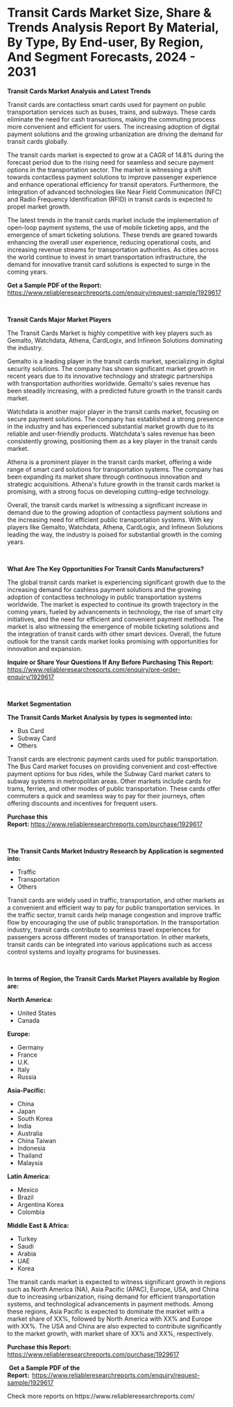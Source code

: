<p><h1>Transit Cards Market Size, Share & Trends Analysis Report By Material, By Type, By End-user, By Region, And Segment Forecasts, 2024 - 2031</h1></p><p><strong>Transit Cards Market Analysis and Latest Trends</strong></p>
<p><p>Transit cards are contactless smart cards used for payment on public transportation services such as buses, trains, and subways. These cards eliminate the need for cash transactions, making the commuting process more convenient and efficient for users. The increasing adoption of digital payment solutions and the growing urbanization are driving the demand for transit cards globally.</p><p>The transit cards market is expected to grow at a CAGR of 14.8% during the forecast period due to the rising need for seamless and secure payment options in the transportation sector. The market is witnessing a shift towards contactless payment solutions to improve passenger experience and enhance operational efficiency for transit operators. Furthermore, the integration of advanced technologies like Near Field Communication (NFC) and Radio Frequency Identification (RFID) in transit cards is expected to propel market growth.</p><p>The latest trends in the transit cards market include the implementation of open-loop payment systems, the use of mobile ticketing apps, and the emergence of smart ticketing solutions. These trends are geared towards enhancing the overall user experience, reducing operational costs, and increasing revenue streams for transportation authorities. As cities across the world continue to invest in smart transportation infrastructure, the demand for innovative transit card solutions is expected to surge in the coming years.</p></p>
<p><strong>Get a Sample PDF of the Report:&nbsp;</strong> <a href="https://www.reliableresearchreports.com/enquiry/request-sample/1929617">https://www.reliableresearchreports.com/enquiry/request-sample/1929617</a></p>
<p>&nbsp;</p>
<p><strong>Transit Cards Major Market Players</strong></p>
<p><p>The Transit Cards Market is highly competitive with key players such as Gemalto, Watchdata, Athena, CardLogix, and Infineon Solutions dominating the industry. </p><p>Gemalto is a leading player in the transit cards market, specializing in digital security solutions. The company has shown significant market growth in recent years due to its innovative technology and strategic partnerships with transportation authorities worldwide. Gemalto's sales revenue has been steadily increasing, with a predicted future growth in the transit cards market.</p><p>Watchdata is another major player in the transit cards market, focusing on secure payment solutions. The company has established a strong presence in the industry and has experienced substantial market growth due to its reliable and user-friendly products. Watchdata's sales revenue has been consistently growing, positioning them as a key player in the transit cards market.</p><p>Athena is a prominent player in the transit cards market, offering a wide range of smart card solutions for transportation systems. The company has been expanding its market share through continuous innovation and strategic acquisitions. Athena's future growth in the transit cards market is promising, with a strong focus on developing cutting-edge technology.</p><p>Overall, the transit cards market is witnessing a significant increase in demand due to the growing adoption of contactless payment solutions and the increasing need for efficient public transportation systems. With key players like Gemalto, Watchdata, Athena, CardLogix, and Infineon Solutions leading the way, the industry is poised for substantial growth in the coming years.</p></p>
<p>&nbsp;</p>
<p><strong>What Are The Key Opportunities For Transit Cards Manufacturers?</strong></p>
<p><p>The global transit cards market is experiencing significant growth due to the increasing demand for cashless payment solutions and the growing adoption of contactless technology in public transportation systems worldwide. The market is expected to continue its growth trajectory in the coming years, fueled by advancements in technology, the rise of smart city initiatives, and the need for efficient and convenient payment methods. The market is also witnessing the emergence of mobile ticketing solutions and the integration of transit cards with other smart devices. Overall, the future outlook for the transit cards market looks promising with opportunities for innovation and expansion.</p></p>
<p><strong>Inquire or Share Your Questions If Any Before Purchasing This Report:</strong> <a href="https://www.reliableresearchreports.com/enquiry/pre-order-enquiry/1929617">https://www.reliableresearchreports.com/enquiry/pre-order-enquiry/1929617</a></p>
<p>&nbsp;</p>
<p><strong>Market Segmentation</strong></p>
<p><strong>The Transit Cards Market Analysis by types is segmented into:</strong></p>
<p><ul><li>Bus Card</li><li>Subway Card</li><li>Others</li></ul></p>
<p><p>Transit cards are electronic payment cards used for public transportation. The Bus Card market focuses on providing convenient and cost-effective payment options for bus rides, while the Subway Card market caters to subway systems in metropolitan areas. Other markets include cards for trams, ferries, and other modes of public transportation. These cards offer commuters a quick and seamless way to pay for their journeys, often offering discounts and incentives for frequent users.</p></p>
<p><strong>Purchase this Report:&nbsp;</strong><a href="https://www.reliableresearchreports.com/purchase/1929617">https://www.reliableresearchreports.com/purchase/1929617</a></p>
<p>&nbsp;</p>
<p><strong>The Transit Cards Market Industry Research by Application is segmented into:</strong></p>
<p><ul><li>Traffic</li><li>Transportation</li><li>Others</li></ul></p>
<p><p>Transit cards are widely used in traffic, transportation, and other markets as a convenient and efficient way to pay for public transportation services. In the traffic sector, transit cards help manage congestion and improve traffic flow by encouraging the use of public transportation. In the transportation industry, transit cards contribute to seamless travel experiences for passengers across different modes of transportation. In other markets, transit cards can be integrated into various applications such as access control systems and loyalty programs for businesses.</p></p>
<p>&nbsp;</p>
<p><strong>In terms of Region, the Transit Cards Market Players available by Region are:</strong></p>
<p>
    <p> <strong> North America: </strong>
        <ul>
            <li>United States</li>
            <li>Canada</li>
        </ul>
        </p> 
    <p> <strong> Europe: </strong>
        <ul>
            <li>Germany</li>
            <li>France</li>
            <li>U.K.</li>
            <li>Italy</li>
            <li>Russia</li>
        </ul>
        </p> 
    <p> <strong> Asia-Pacific: </strong>
        <ul>
            <li>China</li>
            <li>Japan</li>
            <li>South Korea</li>
            <li>India</li>
            <li>Australia</li>
            <li>China Taiwan</li>
            <li>Indonesia</li>
            <li>Thailand</li>
            <li>Malaysia</li>
        </ul>
        </p> 
    <p> <strong> Latin America: </strong>
        <ul>
            <li>Mexico</li>
            <li>Brazil</li>
            <li>Argentina Korea</li>
            <li>Colombia</li>
        </ul>
        </p> 
    <p> <strong> Middle East & Africa: </strong>
        <ul>
            <li>Turkey</li>
            <li>Saudi</li>
            <li>Arabia</li>
            <li>UAE</li>
            <li>Korea</li>
        </ul>
    </p>
    </p>
<p><p>The transit cards market is expected to witness significant growth in regions such as North America (NA), Asia Pacific (APAC), Europe, USA, and China due to increasing urbanization, rising demand for efficient transportation systems, and technological advancements in payment methods. Among these regions, Asia Pacific is expected to dominate the market with a market share of XX%, followed by North America with XX% and Europe with XX%. The USA and China are also expected to contribute significantly to the market growth, with market share of XX% and XX%, respectively.</p></p>
<p><strong>Purchase this Report: </strong><a href="https://www.reliableresearchreports.com/purchase/1929617">https://www.reliableresearchreports.com/purchase/1929617</a></p>
<p>&nbsp;<strong>Get a Sample PDF of the Report:&nbsp;&nbsp;</strong><a href="https://www.reliableresearchreports.com/enquiry/request-sample/1929617">https://www.reliableresearchreports.com/enquiry/request-sample/1929617</a></p>
<p><strong></strong></p>
<p>Check more reports on https://www.reliableresearchreports.com/</p>